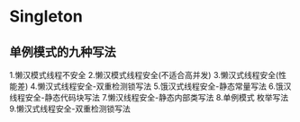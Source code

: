 # Singleton
## 单例模式的九种写法
1.懒汉模式线程不安全
2.懒汉模式线程安全(不适合高并发)
3.懒汉式线程安全(性能差)
4.懒汉式线程安全-双重检测锁写法
5.饿汉式线程安全-静态常量写法
6.饿汉线程安全-静态代码块写法
7.懒汉线程安全-静态内部类写法
8.单例模式 枚举写法
9.懒汉式线程安全-双重检测锁写法
